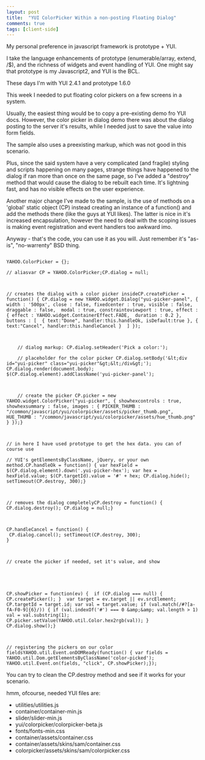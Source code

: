 ```yaml
---
layout: post
title:  "YUI ColorPicker Within a non-posting Floating Dialog"
comments: true
tags: [client-side]
---
```



My personal preference in javascript framework is prototype + YUI.

I take the language enhancements of prototype (enumerable/array, extend, $/$$), and the richness of widgets and event handling of YUI. One might say that prototype is my Javascript2, and YUI is the BCL.



These days I'm with YUI 2.4.1 and prototype 1.6.0



This week I needed to put floating color pickers on a few screens in a system.

Usually, the easiest thing would be to copy a pre-existing demo fro YUI docs. However, the color picker in dialog demo there was about the dialog posting to the server it's results, while I needed just to save the value into form fields.



The sample also uses a preexisting markup, which was not good in this scenario. 



Plus, since the said system have a very complicated (and fragile) styling and scripts happening on many pages, strange things have happened to the dialog if ran more than once on the same page, so I've added a "destroy" method that would cause the dialog to be rebuilt each time. It's lightning fast, and has no visible effects on the user experience.



Another major change I've made to the sample, is the use of methods on a 'global' static object (CP) instead creating an instance of a function() and add the methods there (like the guys at YUI likes). The latter is nice in it's increased encapsulation, however the need to deal with the scoping issues is making event registration and event handlers too awkward imo.



Anyway - that's the code, you can use it as you will. Just remember it's "as-is", "no-warrenty" BSD thing.



```

YAHOO.ColorPicker = {};

// aliasvar CP = YAHOO.ColorPicker;CP.dialog = null; 



// creates the dialog with a color picker insideCP.createPicker = function() { CP.dialog = new YAHOO.widget.Dialog("yui-picker-panel", { width : '500px', close : false, fixedcenter : true, visible : false,  draggable : false,  modal : true, constraintoviewport : true, effect : { effect : YAHOO.widget.ContainerEffect.FADE,  duration : 0.2 }, buttons : [  { text:"Done", handler:this.handleOk, isDefault:true }, { text:"Cancel", handler:this.handleCancel }  ] });



    // dialog markup: CP.dialog.setHeader('Pick a color:');

    // placeholder for the color picker CP.dialog.setBody('&lt;div id="yui-picker" class="yui-picker"&gt;&lt;/div&gt;'); CP.dialog.render(document.body); $(CP.dialog.element).addClassName('yui-picker-panel'); 



    // create the picker CP.picker = new YAHOO.widget.ColorPicker("yui-picker", { showhexcontrols : true, showhexsummary : false, images : { PICKER_THUMB : "/common/javascript/yui/colorpicker/assets/picker_thumb.png",  HUE_THUMB : "/common/javascript/yui/colorpicker/assets/hue_thumb.png"  } });} 



// in here I have used prototype to get the hex data. you can of course use

// YUI's getElementsByClassName, jQuery, or your own method.CP.handleOk = function() { var hexField = $(CP.dialog.element).down('.yui-picker-hex'); var hex = hexField.value; $(CP.targetId).value = '#' + hex; CP.dialog.hide(); setTimeout(CP.destroy, 300);} 



// removes the dialog completelyCP.destroy = function() { CP.dialog.destroy(); CP.dialog = null;} 



CP.handleCancel = function() {
 CP.dialog.cancel(); setTimeout(CP.destroy, 300);
} 



// create the picker if needed, set it's value, and show





CP.showPicker = function(ev) {  if (CP.dialog === null) { CP.createPicker(); }  var target = ev.target || ev.srcElement; CP.targetId = target.id; var val = target.value; if (val.match(/#?[a-fA-F0-9]{6}/)) { if (val.indexOf('#') === 0 &amp;&amp; val.length > 1) val = val.substring(1); CP.picker.setValue(YAHOO.util.Color.hex2rgb(val)); } CP.dialog.show();} 



// registering the pickers on our color fieldsYAHOO.util.Event.onDOMReady(function() { var fields = YAHOO.util.Dom.getElementsByClassName('color-picked'); YAHOO.util.Event.on(fields, "click", CP.showPicker);});

```



You can try to clean the CP.destroy method and see if it works for your scenario. 



hmm, ofcourse, needed YUI files are:

- utilities/utilities.js
- container/container-min.js
- slider/slider-min.js
- yui/colorpicker/colorpicker-beta.js
- fonts/fonts-min.css
- container/assets/container.css
- container/assets/skins/sam/container.css
- colorpicker/assets/skins/sam/colorpicker.css


